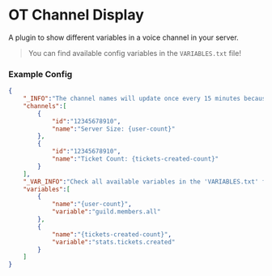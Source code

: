 # OT Channel Display
A plugin to show different variables in a voice channel in your server.

> You can find available config variables in the `VARIABLES.txt` file!

### Example Config
```json
{
    "_INFO":"The channel names will update once every 15 minutes because of discord ratelimits. Don't worry if it's not accurate!",
    "channels":[
        {
            "id":"12345678910",
            "name":"Server Size: {user-count}"
        },
        {
            "id":"12345678910",
            "name":"Ticket Count: {tickets-created-count}"
        }
    ],
    "_VAR_INFO":"Check all available variables in the 'VARIABLES.txt' file!",
    "variables":[
        {
            "name":"{user-count}",
            "variable":"guild.members.all"
        },
        {
            "name":"{tickets-created-count}",
            "variable":"stats.tickets.created"
        }
    ]
}
```